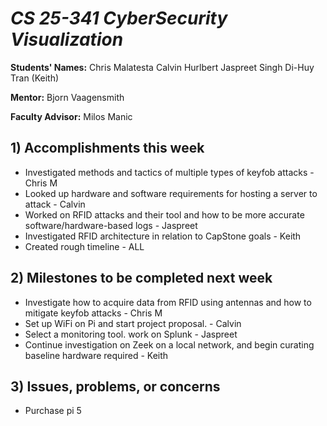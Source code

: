 # *CS 25-341 CyberSecurity Visualization*

**Students' Names:**
Chris Malatesta
Calvin Hurlbert
Jaspreet Singh
Di-Huy Tran (Keith)

**Mentor:**
Bjorn Vaagensmith

**Faculty Advisor:**
Milos Manic

## 1) Accomplishments this week ##
   - Investigated methods and tactics of multiple types of keyfob attacks - Chris M
   - Looked up hardware and software requirements for hosting a server to attack - Calvin
   - Worked on RFID attacks and their tool and how to be more accurate software/hardware-based logs - Jaspreet
   - Investigated RFID architecture in relation to CapStone goals - Keith
   - Created rough timeline - ALL

## 2) Milestones to be completed next week ##
   - Investigate how to acquire data from RFID using antennas and how to mitigate keyfob attacks - Chris M
   - Set up WiFi on Pi and start project proposal. - Calvin
   - Select a monitoring tool. work on Splunk - Jaspreet
   - Continue investigation on Zeek on a local network, and begin curating baseline hardware required - Keith

## 3) Issues, problems, or concerns ##
   - Purchase pi 5
   

